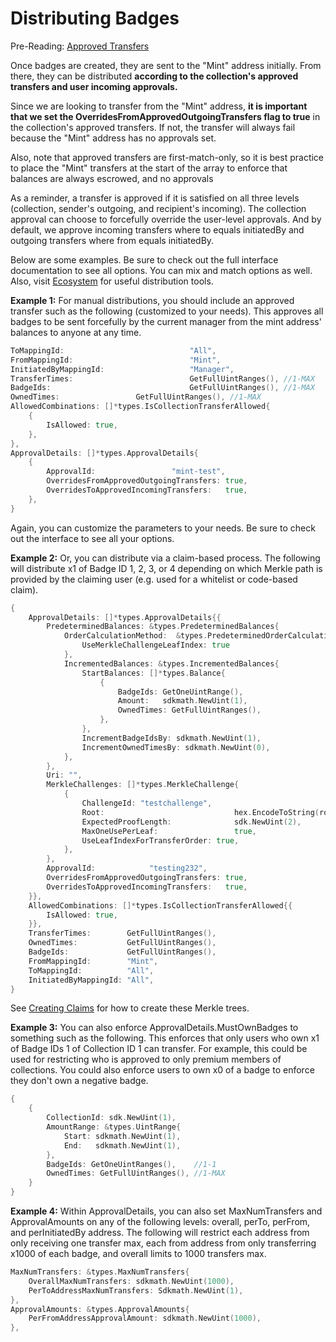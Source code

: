 # Distributing Badges

Pre-Reading: [Approved Transfers](../must-know-concepts/approved-transfers.md)



Once badges are created, they are sent to the "Mint" address initially. From there, they can be distributed **according to the collection's approved transfers and user incoming approvals.**&#x20;

Since we are looking to transfer from the "Mint" address, **it is important that we set the OverridesFromApprovedOutgoingTransfers flag to true** in the collection's approved transfers. If not, the transfer will always fail because the "Mint" address has no approvals set.&#x20;

Also, note that approved transfers are first-match-only, so it is best practice to place the "Mint" transfers at the start of the array to enforce that balances are always escrowed, and no approvals&#x20;



As a reminder, a transfer is approved if it is satisfied on all three levels (collection, sender's outgoing, and recipient's incoming). The collection approval can choose to forcefully override the user-level approvals. And by default, we approve incoming transfers where to equals initiatedBy and outgoing transfers where from equals initiatedBy.





Below are some examples. Be sure to check out the full interface documentation to see all options. You can mix and match options as well. Also, visit [Ecosystem](../../overview/ecosystem.md) for useful distribution tools.

**Example 1:** For manual distributions, you should include an approved transfer such as the following (customized to your needs). This approves all badges to be sent forcefully by the current manager from the mint address' balances to anyone at any time.&#x20;

```go
ToMappingId:                            "All",
FromMappingId:                          "Mint",
InitiatedByMappingId:                   "Manager",
TransferTimes:                          GetFullUintRanges(), //1-MAX
BadgeIds:                               GetFullUintRanges(), //1-MAX
OwnedTimes: 				GetFullUintRanges(), //1-MAX
AllowedCombinations: []*types.IsCollectionTransferAllowed{
	{
		IsAllowed: true,
	},
},
ApprovalDetails: []*types.ApprovalDetails{
	{
		ApprovalId:                 "mint-test",
		OverridesFromApprovedOutgoingTransfers: true,
		OverridesToApprovedIncomingTransfers:   true,
	},
}
```

Again, you can customize the parameters to your needs. Be sure to check out the interface to see all your options.



**Example 2:** Or, you can distribute via a claim-based process. The following will distribute x1 of Badge ID 1, 2, 3, or 4 depending on which Merkle path is provided by the claiming user (e.g. used for a whitelist or code-based claim).

```go
{
	ApprovalDetails: []*types.ApprovalDetails{{
		PredeterminedBalances: &types.PredeterminedBalances{
			OrderCalculationMethod:  &types.PredeterminedOrderCalculationMethod{ 
				UseMerkleChallengeLeafIndex: true 
			},
			IncrementedBalances: &types.IncrementedBalances{
				StartBalances: []*types.Balance{
					{
						BadgeIds: GetOneUintRange(),
						Amount:   sdkmath.NewUint(1),
						OwnedTimes: GetFullUintRanges(),
					},
				},
				IncrementBadgeIdsBy: sdkmath.NewUint(1),
				IncrementOwnedTimesBy: sdkmath.NewUint(0),
			},
		},
		Uri: "",
		MerkleChallenges: []*types.MerkleChallenge{
			{
				ChallengeId: "testchallenge",
				Root:                             hex.EncodeToString(rootHash),
				ExpectedProofLength:              sdk.NewUint(2),
				MaxOneUsePerLeaf:                 true,
				UseLeafIndexForTransferOrder: true,
			},
		},
		ApprovalId:            "testing232",
		OverridesFromApprovedOutgoingTransfers: true,
		OverridesToApprovedIncomingTransfers:   true,
	}},
	AllowedCombinations: []*types.IsCollectionTransferAllowed{{
		IsAllowed: true,
	}},
	TransferTimes:        GetFullUintRanges(),
	OwnedTimes: 	      GetFullUintRanges(),
	BadgeIds:             GetFullUintRanges(),
	FromMappingId:        "Mint",
	ToMappingId:          "All",
	InitiatedByMappingId: "All",
}
```

See [Creating Claims](../tutorials/merkle-challenges.md) for how to create these Merkle trees.



**Example 3:** You can also enforce ApprovalDetails.MustOwnBadges to something such as the following. This enforces that only users who own x1 of Badge IDs 1 of Collection ID 1 can transfer. For example, this could be used for restricting who is approved to only premium members of collections. You could also enforce users to own x0 of a badge to enforce they don't own a negative badge.&#x20;

```go
{
	{
		CollectionId: sdk.NewUint(1),
		AmountRange: &types.UintRange{
			Start: sdkmath.NewUint(1),
			End:   sdkmath.NewUint(1),
		},
		BadgeIds: GetOneUintRanges(),    //1-1
		OwnedTimes: GetFullUintRanges(), //1-MAX
	}
}
```



**Example 4:** Within ApprovalDetails, you can also set MaxNumTransfers and ApprovalAmounts on any of the following levels: overall, perTo, perFrom, and perInitiatedBy address. The following will restrict each address from only receiving one transfer max, each from address from only transferring x1000 of each badge, and overall limits to 1000 transfers max.

```go
MaxNumTransfers: &types.MaxNumTransfers{
	OverallMaxNumTransfers: sdkmath.NewUint(1000),
	PerToAddressMaxNumTransfers: Sdkmath.NewUint(1),
},
ApprovalAmounts: &types.ApprovalAmounts{
	PerFromAddressApprovalAmount: sdkmath.NewUint(1000),
},
```
